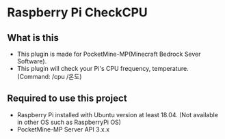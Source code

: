 # Raspberry Pi CheckCPU

## What is this
- This plugin is made for PocketMine-MP(Minecraft Bedrock Sever Software).
- This plugin will check your Pi's CPU frequency, temperature. (Command: /cpu /온도)

## Required to use this project
- Raspberry Pi installed with Ubuntu version at least 18.04. (Not available in other OS such as RaspberryPi OS)
- PocketMine-MP Server API 3.x.x

